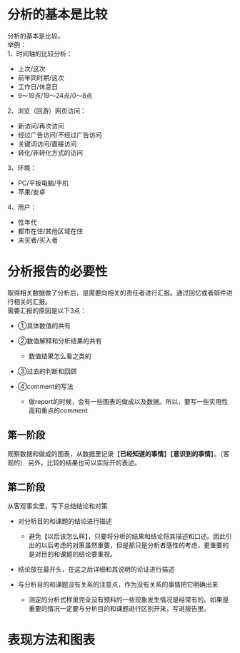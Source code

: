 #  分析的基本是比较

<p>
分析的基本是比较。<br>
举例：<br>
1、时间轴的比较分析：<br>

- 上次/这次
- 前年同时期/这次
- 工作日/休息日
- 9～19点/19～24点/0～8点

2、浏览（回游）网页访问：<br>

- 新访问/再次访问
- 经过广告访问/不经过广告访问
- 关键词访问/直接访问
- 转化/非转化方式的访问

3、环境：<br>

- PC/平板电脑/手机
- 苹果/安卓

4、用户：

- 性年代
- 都市在住/其他区域在住
- 未买者/买入者           

</p>

# 分析报告的必要性
<p>
取得相关数据做了分析后，是需要向相关的责任者进行汇报。通过回忆或者邮件进行相关的汇报。<br>
需要汇报的原因是以下3点：

- ①具体数值的共有
- ②数值解释和分析结果的共有
  
  - 数值结果怎么看之类的

- ③过去的判断和回顾
- ④comment的写法

  - 做report的时候，会有一些图表的做成以及数据。所以，要写一些实用性高和重点的comment

</p>

## 第一阶段

<p>

观察数据和做成的图表，从数据里记录【**已经知道的事情**】【**意识到的事情**】。（客观的）
另外，比较的结果也可以实际开的表述。
</p>

## 第二阶段

<p>
从客观事实里，写下总结结论和对策<br>

- 对分析目的和课题的结论进行描述
  
   - 避免【以后该怎么样】，只要将分析的结果和结论将其描述和口述。因此引出的以后考虑的对策虽然重要，但是那只是分析者感性的考虑，更重要的是对目的和课题的结论要重视。

- 结论放在最开头，在这之后详细和其说明的论证进行描述
- 与分析目的和课题没有关系的注意点，作为没有关系的事情把它明确出来
  
  -  测定的分析式样里完全没有预料的一些现象发生情况是经常有的。如果是重要的情况一定要与分析目的和课题进行区别开来，写进报告里。
  
</p>


# 表现方法和图表






